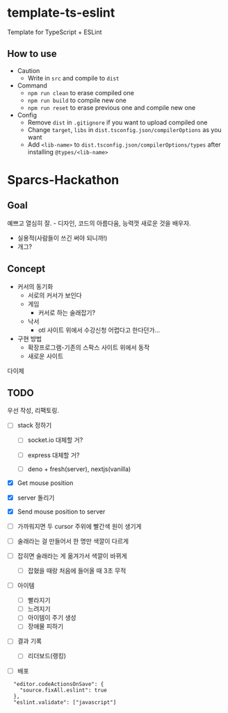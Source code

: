 # template-ts-eslint
Template for TypeScript + ESLint

## How to use
- Caution
    - Write in `src` and compile to `dist`
- Command
    - `npm run clean` to erase compiled one
    - `npm run build` to compile new one
    - `npm run reset` to erase previous one and compile new one
- Config
    - Remove `dist` in `.gitignore` if you want to upload compiled one
    - Change `target`, `libs` in `dist.tsconfig.json/compilerOptions` as you want
    - Add `<lib-name>` to `dist.tsconfig.json/compilerOptions/types` after installing `@types/<lib-name>`


# Sparcs-Hackathon

## Goal
예쁘고 열심히 잘. - 디자인, 코드의 아름다움, 능력껏
새로운 것을 배우자.

- 실용적(사람들이 쓰긴 써야 되니까!)
- 개그?

## Concept
- 커서의 동기화
    - 서로의 커서가 보인다
	- 게임
		- 커서로 하는 술래잡기?
	- 낙서
		- otl 사이트 위에서 수강신청 어렵다고 한다던가...
- 구현 방법
    - 확장프로그램-기존의 스팍스 사이트 위에서 동작
    - 새로운 사이트

다이제

## TODO
우선 작성, 리팩토링.

- [ ] stack 정하기
    - [ ] socket.io 대체할 거?
    - [ ] express 대체할 거?

    - [ ] deno + fresh(server), nextjs(vanilla)
- [X] Get mouse position
- [X] server 돌리기
- [X] Send mouse position to server

- [ ] 가까워지면 두 cursor 주위에 빨간색 원이 생기게
- [ ] 술래라는 걸 만들어서 한 명만 색깔이 다르게
- [ ] 잡히면 술래라는 게 옮겨가서 색깔이 바뀌게
    - [ ] 잡혔을 때랑 처음에 들어올 때 3초 무적
- [ ] 아이템
    - [ ] 빨라지기
    - [ ] 느려지기
    - [ ] 아이템이 주기 생성
    - [ ] 장애물 피하기
- [ ] 결과 기록
    - [ ] 리더보드(랭킹)

- [ ] 배포

```
  "editor.codeActionsOnSave": {
    "source.fixAll.eslint": true
  },
  "eslint.validate": ["javascript"]
```